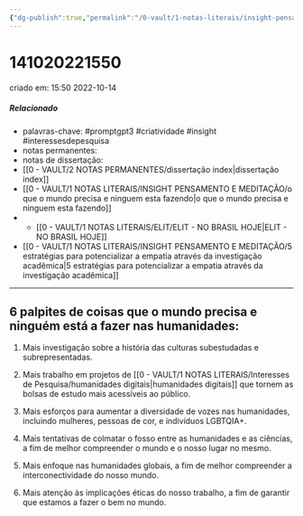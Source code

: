 ```yaml
---
{"dg-publish":true,"permalink":"/0-vault/1-notas-literais/insight-pensamento-e-meditacao/6-palpites-de-coisas-que-o-mundo-precisa-e-ninguem-esta-a-fazer-nas-humanidades/","tags":["promptgpt3","criatividade","insight","interessesdepesquisa"],"dgHomeLink":true,"dgShowLocalGraph":true,"dgShowFileTree":true,"dgEnableSearch":true,"noteIcon":""}
---
```


# 141020221550
criado em: 15:50 2022-10-14

##### Relacionado
- palavras-chave: #promptgpt3 #criatividade #insight  #interessesdepesquisa 
- notas permanentes: 
- notas de dissertação:
- [[0 - VAULT/2 NOTAS PERMANENTES/dissertação index\|dissertação index]]
- [[0 - VAULT/1 NOTAS LITERAIS/INSIGHT PENSAMENTO E MEDITAÇÃO/o que o mundo precisa e ninguem esta fazendo\|o que o mundo precisa e ninguem esta fazendo]]
- - [[0 - VAULT/1 NOTAS LITERAIS/ELIT/ELIT - NO BRASIL HOJE\|ELIT - NO BRASIL HOJE]]
- [[0 - VAULT/1 NOTAS LITERAIS/INSIGHT PENSAMENTO E MEDITAÇÃO/5 estratégias para potencializar a empatia através da investigação acadêmica\|5 estratégias para potencializar a empatia através da investigação acadêmica]]

---
##  6 palpites de coisas que o mundo precisa e ninguém está a fazer nas humanidades:

1. Mais investigação sobre a história das culturas subestudadas e subrepresentadas.

2. Mais trabalho em projetos de [[0 - VAULT/1 NOTAS LITERAIS/Interesses de Pesquisa/humanidades digitais\|humanidades digitais]] que tornem as bolsas de estudo mais acessíveis ao público.

3. Mais esforços para aumentar a diversidade de vozes nas humanidades, incluindo mulheres, pessoas de cor, e indivíduos LGBTQIA+.

4. Mais tentativas de colmatar o fosso entre as humanidades e as ciências, a fim de melhor compreender o mundo e o nosso lugar no mesmo.

5. Mais enfoque nas humanidades globais, a fim de melhor compreender a interconectividade do nosso mundo.

6. Mais atenção às implicações éticas do nosso trabalho, a fim de garantir que estamos a fazer o bem no mundo.
